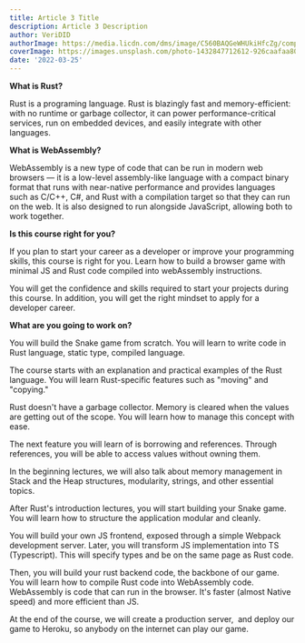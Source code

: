 ```yaml
---
title: Article 3 Title
description: Article 3 Description
author: VeriDID
authorImage: https://media.licdn.com/dms/image/C560BAQGeWHUkiHfcZg/company-logo_200_200/0/1677005145634?e=1685577600&v=beta&t=qlk2DfdJ6aVKDMJoU6IxZYHtizfvqRwTbTYKHSwHOGY
coverImage: https://images.unsplash.com/photo-1432847712612-926caafaa802?ixlib=rb-4.0.3&ixid=MnwxMjA3fDB8MHxleHBsb3JlLWZlZWR8Mnx8fGVufDB8fHx8&auto=format&fit=crop&w=500&q=60
date: '2022-03-25'
---
```


**What is Rust?**

Rust is a programing language. Rust is blazingly fast and memory-efficient: with
no runtime or garbage collector, it can power performance-critical services, run
on embedded devices, and easily integrate with other languages.

**What is WebAssembly?**

WebAssembly is a new type of code that can be run in modern web browsers — it is
a low-level assembly-like language with a compact binary format that runs with
near-native performance and provides languages such as C/C++, C#, and Rust with
a compilation target so that they can run on the web. It is also designed to run
alongside JavaScript, allowing both to work together.

**Is this course right for you?**

If you plan to start your career as a developer or improve your programming
skills, this course is right for you. Learn how to build a browser game with
minimal JS and Rust code compiled into webAssembly instructions.

You will get the confidence and skills required to start your projects during
this course. In addition, you will get the right mindset to apply for a
developer career.

**What are you going to work on?**

You will build the Snake game from scratch. You will learn to write code in Rust
language, static type, compiled language.

The course starts with an explanation and practical examples of the Rust
language. You will learn Rust-specific features such as "moving" and "copying."

Rust doesn't have a garbage collector. Memory is cleared when the values are
getting out of the scope. You will learn how to manage this concept with ease.

The next feature you will learn of is borrowing and references. Through
references, you will be able to access values without owning them.

In the beginning lectures, we will also talk about memory management in Stack
and the Heap structures, modularity, strings, and other essential topics.

After Rust's introduction lectures, you will start building your Snake game. You
will learn how to structure the application modular and cleanly.

You will build your own JS frontend, exposed through a simple Webpack
development server. Later, you will transform JS implementation into TS
(Typescript). This will specify types and be on the same page as Rust code.

Then, you will build your rust backend code, the backbone of our game. You will
learn how to compile Rust code into WebAssembly code. WebAssembly is code that
can run in the browser. It's faster (almost Native speed) and more efficient
than JS.

At the end of the course, we will create a production server,  and deploy our
game to Heroku, so anybody on the internet can play our game.
